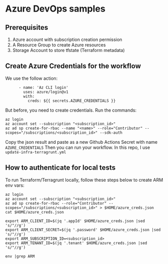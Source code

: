 # Azure DevOps samples

## Prerequisites
1. Azure account with subscription creation permission
2. A Resource Group to create Azure resources
3. Storage Account to store tfstate (Terraform metadata)

## Create Azure Credentials for the workflow

We use the follow action:
```
      - name: 'Az CLI login'
        uses: azure/login@v1
        with:
          creds: ${{ secrets.AZURE_CREDENTIALS }}
````

But before, you need to create credentials. Run the commands:
```
az login
az account set --subscription "<subscription_id>"
az ad sp create-for-rbac --name "<name>" --role="Contributor" --scopes="/subscriptions/<subscription_id>" --sdk-auth
```

Copy the json result and paste as a new Github Actions Secret with name ```AZURE_CREDENTIALS```
Then you can run your workflow. In this repo, I use ```update-infra-terragrunt.yml```

## How to authenticate for local tests

To run Terraform/Terragrunt locally, follow these steps below to create ARM env vars:

```
az login
az account set --subscription "<subscription_id>"
az ad sp create-for-rbac --role="Contributor" --scopes="/subscriptions/<subscription_id>" > $HOME/azure_creds.json
cat $HOME/azure_creds.json

export ARM_CLIENT_ID=$(jq '.appId' $HOME/azure_creds.json |sed 's/"//g')
export ARM_CLIENT_SECRET=$(jq '.password' $HOME/azure_creds.json |sed 's/"//g')
export ARM_SUBSCRIPTION_ID=<subscription_id>
export ARM_TENANT_ID=$(jq '.tenant' $HOME/azure_creds.json |sed 's/"//g')

env |grep ARM
```